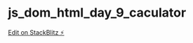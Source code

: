 # js_dom_html_day_9_caculator

[Edit on StackBlitz ⚡️](https://stackblitz.com/edit/web-platform-evee5u)